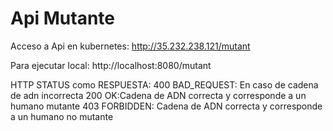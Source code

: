 # Api Mutante
Acceso a Api en kubernetes: http://35.232.238.121/mutant

Para ejecutar local:
http://localhost:8080/mutant

HTTP STATUS como RESPUESTA:
400 BAD_REQUEST: En caso de cadena de adn incorrecta 
200 OK:Cadena de ADN correcta y corresponde a un humano mutante
403 FORBIDDEN: Cadena de ADN correcta y corresponde a un humano no mutante
